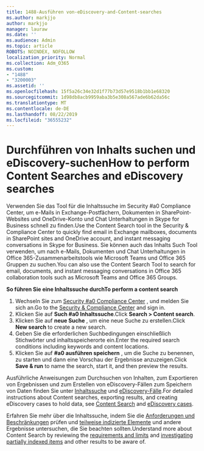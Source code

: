 ```yaml
---
title: 1488-Ausführen von-eDiscovery-and-Content-searches
ms.author: markjjo
author: markjjo
manager: lauraw
ms.date: ''
ms.audience: Admin
ms.topic: article
ROBOTS: NOINDEX, NOFOLLOW
localization_priority: Normal
ms.collection: Adm_O365
ms.custom:
- "1488"
- "3200003"
ms.assetid: ''
ms.openlocfilehash: 15f5a26c34e32d1f77b73d57e9518b1bb1e68320
ms.sourcegitcommit: 1d98db8acb9959aba3b5e308a567ade6b62da56c
ms.translationtype: MT
ms.contentlocale: de-DE
ms.lasthandoff: 08/22/2019
ms.locfileid: "36555232"
---
```

# <a name="how-to-perform-content-searches-and-ediscovery-searches"></a><span data-ttu-id="eb7c5-102">Durchführen von Inhalts suchen und eDiscovery-suchen</span><span class="sxs-lookup"><span data-stu-id="eb7c5-102">How to perform Content Searches and eDiscovery searches</span></span>

<span data-ttu-id="eb7c5-103">Verwenden Sie das Tool für die Inhaltssuche im Security #a0 Compliance Center, um e-Mails in Exchange-Postfächern, Dokumenten in SharePoint-Websites und OneDrive-Konto und Chat Unterhaltungen in Skype for Business schnell zu finden.</span><span class="sxs-lookup"><span data-stu-id="eb7c5-103">Use the Content Search tool in the Security & Compliance Center to quickly find email in Exchange mailboxes, documents in SharePoint sites and OneDrive account, and instant messaging conversations in Skype for Business.</span></span> <span data-ttu-id="eb7c5-104">Sie können auch das Inhalts Such Tool verwenden, um nach e-Mails, Dokumenten und Chat Unterhaltungen in Office 365-Zusammenarbeitstools wie Microsoft Teams und Office 365 Gruppen zu suchen.</span><span class="sxs-lookup"><span data-stu-id="eb7c5-104">You can also use the Content Search Tool to search for email, documents, and instant messaging conversations in Office 365 collaboration tools such as Microsoft Teams and Office 365 Groups.</span></span>

<span data-ttu-id="eb7c5-105">**So führen Sie eine Inhaltssuche durch**</span><span class="sxs-lookup"><span data-stu-id="eb7c5-105">**To perform a content search**</span></span>

1. <span data-ttu-id="eb7c5-106">Wechseln Sie zum [Security #a0 Compliance Center](https://protection.office.com) , und melden Sie sich an.</span><span class="sxs-lookup"><span data-stu-id="eb7c5-106">Go to the [Security & Compliance Center](https://protection.office.com) and sign in.</span></span>
2. <span data-ttu-id="eb7c5-107">Klicken Sie auf **Such #a0 Inhaltssuche**.</span><span class="sxs-lookup"><span data-stu-id="eb7c5-107">Click **Search > Content search**.</span></span>
3. <span data-ttu-id="eb7c5-108">Klicken Sie auf **neue Suche** , um eine neue Suche zu erstellen.</span><span class="sxs-lookup"><span data-stu-id="eb7c5-108">Click **New search** to create a new search.</span></span>
4. <span data-ttu-id="eb7c5-109">Geben Sie die erforderlichen Suchbedingungen einschließlich Stichwörter und inhaltsspeicherorte ein.</span><span class="sxs-lookup"><span data-stu-id="eb7c5-109">Enter the required search conditions including keywords and content locations.</span></span>  
5. <span data-ttu-id="eb7c5-110">Klicken Sie auf **#a0 ausführen speichern** , um die Suche zu benennen, zu starten und dann eine Vorschau der Ergebnisse anzuzeigen.</span><span class="sxs-lookup"><span data-stu-id="eb7c5-110">Click **Save & run** to name the search, start it, and then preview the results.</span></span>

<span data-ttu-id="eb7c5-111">Ausführliche Anweisungen zum Durchsuchen von Inhalten, zum Exportieren von Ergebnissen und zum Erstellen von eDiscovery-Fällen zum Speichern von Daten finden Sie unter [Inhaltssuche](https://docs.microsoft.com/office365/securitycompliance/content-search) und [eDiscovery-Fälle](https://docs.microsoft.com/office365/securitycompliance/ediscovery-cases).</span><span class="sxs-lookup"><span data-stu-id="eb7c5-111">For detailed instructions about Content searches, exporting results, and creating eDiscovery cases to hold data, see [Content Search](https://docs.microsoft.com/office365/securitycompliance/content-search) and [eDiscovery cases](https://docs.microsoft.com/office365/securitycompliance/ediscovery-cases).</span></span>

<span data-ttu-id="eb7c5-112">Erfahren Sie mehr über die Inhaltssuche, indem Sie die [Anforderungen und Beschränkungen](https://docs.microsoft.com/office365/securitycompliance/limits-for-content-search) prüfen und [teilweise indizierte Elemente](https://docs.microsoft.com/office365/securitycompliance/investigating-partially-indexed-items-in-ediscovery) und andere Ergebnisse untersuchen, die Sie beachten sollten.</span><span class="sxs-lookup"><span data-stu-id="eb7c5-112">Understand more about Content Search by reviewing the [requirements and limits](https://docs.microsoft.com/office365/securitycompliance/limits-for-content-search) and  [investigating partially indexed items](https://docs.microsoft.com/office365/securitycompliance/investigating-partially-indexed-items-in-ediscovery) and other results to be aware of.</span></span>